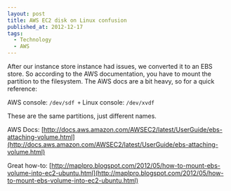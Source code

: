 ```yaml
---
layout: post
title: AWS EC2 disk on Linux confusion
published_at: 2012-12-17
tags:
  - Technology
  - AWS
---
```


After our instance store instance had issues, we converted it to an EBS store.  So according to the AWS documentation, you have to mount the partition to the filesystem. The AWS docs are a bit heavy, so for a quick reference:

AWS console: `/dev/sdf +`
Linux console: `/dev/xvdf`

These are the same partitions, just different names.

AWS Docs: [http://docs.aws.amazon.com/AWSEC2/latest/UserGuide/ebs-attaching-volume.html](http://docs.aws.amazon.com/AWSEC2/latest/UserGuide/ebs-attaching-volume.html)

Great how-to: [http://maplpro.blogspot.com/2012/05/how-to-mount-ebs-volume-into-ec2-ubuntu.html](http://maplpro.blogspot.com/2012/05/how-to-mount-ebs-volume-into-ec2-ubuntu.html)
